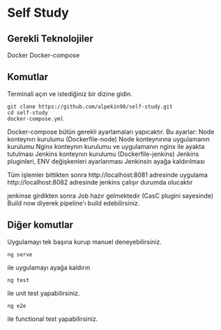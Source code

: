 # Self Study

## Gerekli Teknolojiler

Docker
Docker-compose

## Komutlar

Terminali açın ve istediğiniz bir dizine gidin.

```
git clone https://github.com/alpekin98/self-study.git
cd self-study
docker-compose.yml
```

Docker-compose bütün gerekli ayarlamaları yapıcaktır.
Bu ayarlar:
Node konteynırı kurulumu (Dockerfile-node)
Node konteynırına uygulamanın kurulumu
Nginx konteynırı kurulumu ve uygulamanın nginx ile ayakta tutulması
Jenkins konteynırı kurulumu (Dockerfile-jenkins)
Jenkins pluginleri, ENV değişkenleri ayarlanması
Jenkinsin ayağa kaldırılması

Tüm işlemler bittikten sonra
http://localhost:8081 adresinde uygulama
http://localhost:8082 adresinde jenkins çalışır durumda olucaktır

jenkinse girdikten sonra Job hazır gelmektedir (CasC plugini sayesinde)
Build now diyerek pipeline'ı build edebilirsiniz.

## Diğer komutlar

Uygulamayı tek başına kurup manuel deneyebilirsiniz.

```
ng serve
```

ile uygulamayı ayağa kaldırın

```
ng test
```

ile unit test yapabilirsiniz.

```
ng e2e
```

ile functional test yapabilirsiniz.

